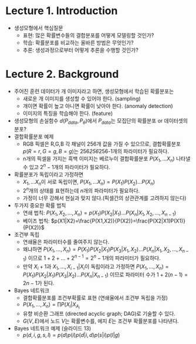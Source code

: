 # Lecture 1. Introduction 
- 생성모형에서 핵심질문
  - 표현: 많은 확률변수들의 결합분포를 어떻게 모델링할 것인가?
  - 학습: 확률분포를 비교하는 올바른 방법은 무엇인가?
  - 추론: 생성과정으로부터 어떻게 추론을 수행할 것인가?

# Lecture 2. Background
- 주어진 훈련 데이터가 개 이미지라고 하면, 생성모형에서 학습된 확률분포는
  - 새로운 개 이미지를 생성할 수 있어야 한다. (sampling)
  - 개이면 확률이 높고 아니면 확률이 낮아야 한다. (anomaly detection) 
  - 이미지의 특징을 학습해야 한다. (feature)
- 생성모형의 손실함수 $d(P_{data},P_{\theta})$에서 $P_{data}$는 모집단의 확률분포 or 데이터셋의 분포?
- 결합확률분포 예제
  - RGB 픽셀은 R,G,B 각 채널이 256개 값을 가질 수 있으므로, 결합확률분포 $p(R=r,G=g,B=g)$는 256*256*256-1개의 파라미터가 필요하다. 
  - n개의 픽셀을 가지는 흑백 이미지는 베르누이 결합확률분포 $P(X_1,...X_n)$ 나타낼 수 있고 $2^n-1$개의 파라미터가 필요하다.
- 확률분포가 독립이라고 가정하면
  - $X_1,...X_n$이 서로 독립이면, $P(X_1,...X_n)=P(X_1)P(X_2)...P(X_n)$
  - $2^n$개의 상태를 표현하는데 $n$개의 파라미터가 필요하다.
  - 가정이 너무 강해서 현실과 맞지 않다.(픽셀간의 상관관계를 고려하지 않는다)
- 두가지 중요한 확률 법칙
  - 연쇄 법칙: $P(X_1,X_2,...,X_n)=p(X_1)P(X_2|X_1)...P(X_n|X_1,X_2,...,X_{n-1})$
  - 베이즈 법칙: $p(X1|X2)=\frac{P(X1,X2)}{P(X2)}=\frac{P(X2|X1)P(X1)}{P(X2)}$
- 조건부 독립
  - 연쇄율은 파라미터수를 줄여주지 않는다.
  - 왜냐하면 $P(X_1,...,X_n)=P(X_1)P(X_2|X_1)P(X_3|X_1,X_2)...P(X_n|X_1,X_2,...,X_{n-1})$ 이므로 $1+2+...+2^{n-1}=2^n-1$개의 파라미터가 필요하다.
  - 만약 $X_i+1$과 $X_1,...,X_{i-1}|X_i$이 독립이라고 가정하면 $P(X_1,...,X_n)=P(X_1)P(X_2|X_1)P(X_3|X_2)...P(X_n|X_{n-1})$ 이므로 파라미터 수가 $1+2(n-1)=2n-1$가 된다.
- Bayes 네트워크  
  - 결합확률분포를 조건부확률로 표현 (연쇄율에서 조건부 독립을 가정)
  - $P(X_1,...,X_n)=\prod{P(X_i|X_{A_i}}$
  - 유향 비순환 그래프 (directed acyclic graph; DAG)로 기술할 수 있다.
  - $G(V,E)$에서 노드 $V$는 확률변수를, 에지 $E$는 조건부 확률분포를 나타낸다.
- Bayes 네트워크 예제 (슬라이드 13)
  - $p(d,i,g,s,l)=p(d)p(i)p(d|i,d)p(s|i)p(l|g)$
  
